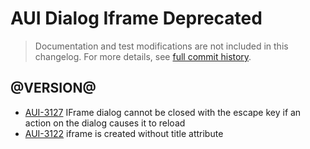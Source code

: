 # AUI Dialog Iframe Deprecated

> Documentation and test modifications are not included in this changelog. For more details, see [full commit history](https://github.com/liferay/alloy-ui/commits/master-deprecated/src/aui-dialog-iframe-deprecated).

## @VERSION@

* [AUI-3127](https://issues.liferay.com/browse/AUI-3127) IFrame dialog cannot be closed with the escape key if an action on the dialog causes it to reload
* [AUI-3122](https://issues.liferay.com/browse/AUI-3122) iframe is created without title attribute
